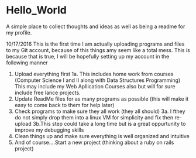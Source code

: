 # Hello_World
A simple place to collect thoughts and ideas as well as being a readme for my profile.

10/17/2016
This is the first time I am actually uploading programs and files to my Git account, because of this things amy seem like a 
total mess. This is because that is true, I will be hopefully setting up my account in the following manner
  
  1. Upload everything first 
    1a. This includes home work from courses (Computer Science I and II along with Data Structures Programming)
      This may include my Web Apllication Courses also but will for sure include free lance projects.
  2. Update ReadMe files for as many programs as possible (this will make it easy to come back to them for help later)
  3. Check programs to make sure they all work (they all should)
    3a. I fthey do not simply drop them into a linux VM for simplicity and fix then re-upload
    3b.This step could take a long time but is a great oppurtunity to improve my debugging skills
  4. Clean things up and make sure everything is well organized and intuitive
  5. And of course....Start a new project (thinking about a ruby on rails project)
